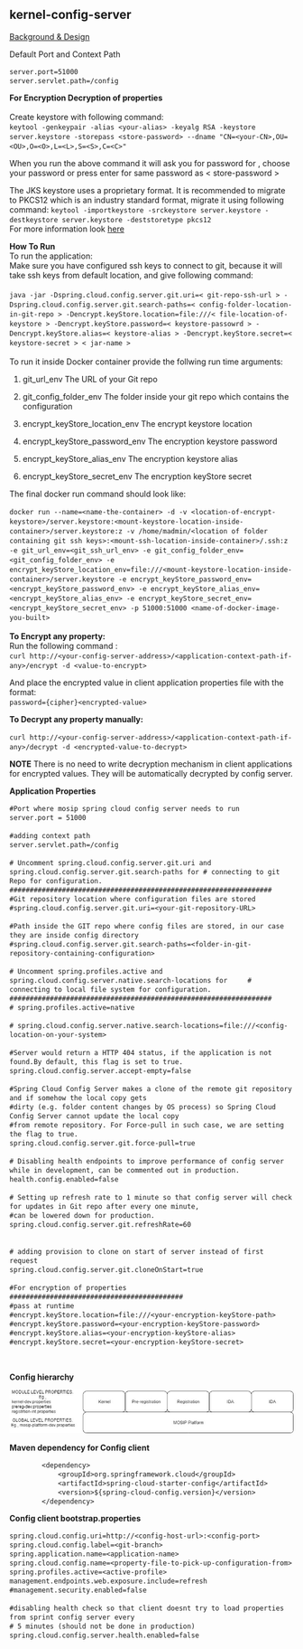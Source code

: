 ## kernel-config-server

[Background & Design]( https://github.com/mosip/mosip/wiki/MOSIP-Configuration-Server )

Default Port and Context Path

```
server.port=51000
server.servlet.path=/config

```

**For Encryption Decryption of properties** <br/>
<br/>
Create keystore with following command: <br/>
`keytool -genkeypair -alias <your-alias> -keyalg RSA -keystore server.keystore -storepass <store-password> --dname "CN=<your-CN>,OU=<OU>,O=<O>,L=<L>,S=<S>,C=<C>"`

When you run the above command it will ask you for password for <your-alias> , choose your password or press enter for same password as < store-password >

The JKS keystore uses a proprietary format. It is recommended to migrate to PKCS12 which is an industry standard format, migrate it using following command:
`keytool -importkeystore -srckeystore server.keystore -destkeystore server.keystore -deststoretype pkcs12` <br/>
For more information look [here]( https://cloud.spring.io/spring-cloud-config/single/spring-cloud-config.html#_creating_a_key_store_for_testing )

**How To Run**
<br/>
To run the application: <br/>
Make sure you have configured ssh keys to connect to git, because it will take ssh keys from default location, and give following command: <br/>
<br/>
`java -jar -Dspring.cloud.config.server.git.uri=< git-repo-ssh-url > -Dspring.cloud.config.server.git.search-paths=< config-folder-location-in-git-repo > -Dencrypt.keyStore.location=file:///< file-location-of-keystore > -Dencrypt.keyStore.password=< keystore-passowrd > -Dencrypt.keyStore.alias=< keystore-alias > -Dencrypt.keyStore.secret=< keystore-secret > < jar-name >`
<br/>
<br/>
To run it inside Docker container provide the follwing run time arguments:
1. git_url_env 
The URL of your Git repo

2. git_config_folder_env
The folder inside your git repo which contains the configuration

3. encrypt_keyStore_location_env
The encrypt keystore location 

4. encrypt_keyStore_password_env
The encryption keystore password

5. encrypt_keyStore_alias_env
The encryption keystore alias

6. encrypt_keyStore_secret_env
The encryption keyStore secret

The final docker run command should look like:

`docker run --name=<name-the-container> -d -v <location-of-encrypt-keystore>/server.keystore:<mount-keystore-location-inside-container>/server.keystore:z -v /home/madmin/<location of folder containing git ssh keys>:<mount-ssh-location-inside-container>/.ssh:z -e git_url_env=<git_ssh_url_env> -e git_config_folder_env=<git_config_folder_env> -e encrypt_keyStore_location_env=file:///<mount-keystore-location-inside-container>/server.keystore -e encrypt_keyStore_password_env=<encrypt_keyStore_password_env> -e encrypt_keyStore_alias_env=<encrypt_keyStore_alias_env> -e encrypt_keyStore_secret_env=<encrypt_keyStore_secret_env> -p 51000:51000 <name-of-docker-image-you-built>`
<br/>
<br/>
**To Encrypt any property:** <br/>
Run the following command : <br/>
`curl http://<your-config-server-address>/<application-context-path-if-any>/encrypt -d <value-to-encrypt>`

And place the encrypted value in client application properties file with the format: <br/>
`password={cipher}<encrypted-value>`

**To Decrypt any property manually:** <br/>

`curl http://<your-config-server-address>/<application-context-path-if-any>/decrypt -d <encrypted-value-to-decrypt>`

**NOTE** There is no need to write decryption mechanism in client applications for encrypted values. They will be automatically decrypted by config server. 



**Application Properties**

``` 
#Port where mosip spring cloud config server needs to run
server.port = 51000

#adding context path
server.servlet.path=/config

# Uncomment spring.cloud.config.server.git.uri and spring.cloud.config.server.git.search-paths for # connecting to git Repo for configuration.
#################################################################
#Git repository location where configuration files are stored
#spring.cloud.config.server.git.uri=<your-git-repository-URL>

#Path inside the GIT repo where config files are stored, in our case they are inside config directory
#spring.cloud.config.server.git.search-paths=<folder-in-git-repository-containing-configuration>

# Uncomment spring.profiles.active and spring.cloud.config.server.native.search-locations for     # connecting to local file system for configuration.
#################################################################
# spring.profiles.active=native

# spring.cloud.config.server.native.search-locations=file:///<config-location-on-your-system>

#Server would return a HTTP 404 status, if the application is not found.By default, this flag is set to true.
spring.cloud.config.server.accept-empty=false

#Spring Cloud Config Server makes a clone of the remote git repository and if somehow the local copy gets 
#dirty (e.g. folder content changes by OS process) so Spring Cloud Config Server cannot update the local copy
#from remote repository. For Force-pull in such case, we are setting the flag to true.
spring.cloud.config.server.git.force-pull=true

# Disabling health endpoints to improve performance of config server while in development, can be commented out in production.
health.config.enabled=false

# Setting up refresh rate to 1 minute so that config server will check for updates in Git repo after every one minute,
#can be lowered down for production.
spring.cloud.config.server.git.refreshRate=60


# adding provision to clone on start of server instead of first request
spring.cloud.config.server.git.cloneOnStart=true

#For encryption of properties
###########################################
#pass at runtime
#encrypt.keyStore.location=file:///<your-encryption-keyStore-path>
#encrypt.keyStore.password=<your-encryption-keyStore-password>
#encrypt.keyStore.alias=<your-encryption-keyStore-alias>
#encrypt.keyStore.secret=<your-encryption-keyStore-secret>



```

**Config hierarchy**

![Confif Properties](../../docs/design/kernel/_images/GlobalProperties_1.jpg)



**Maven dependency for Config client**

```
		<dependency>
			<groupId>org.springframework.cloud</groupId>
			<artifactId>spring-cloud-starter-config</artifactId>
			<version>${spring-cloud-config.version}</version>
		</dependency>

```


**Config client bootstrap.properties**

```
spring.cloud.config.uri=http://<config-host-url>:<config-port>
spring.cloud.config.label=<git-branch>
spring.application.name=<application-name>
spring.cloud.config.name=<property-file-to-pick-up-configuration-from>
spring.profiles.active=<active-profile>
management.endpoints.web.exposure.include=refresh
#management.security.enabled=false

#disabling health check so that client doesnt try to load properties from sprint config server every
# 5 minutes (should not be done in production)
spring.cloud.config.server.health.enabled=false

```
